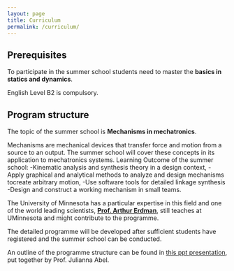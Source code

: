 ```yaml
---
layout: page
title: Curriculum
permalink: /curriculum/
---
```


## Prerequisites 

To participate in the summer school students need to master the **basics in statics and dynamics**.

English Level B2 is compulsory.

## Program structure 
The topic of the summer school is **Mechanisms in mechatronics**.

Mechanisms are mechanical devices that transfer force and motion from a source to an output. The summer school will cover these concepts in its application to mechatronics systems.
Learning Outcome of the summer school:
-Kinematic analysis and synthesis theory in a design context,
-Apply graphical and analytical methods to analyze and design mechanisms tocreate arbitrary motion,
-Use software tools for detailed linkage synthesis
-Design and construct a working mechanism in small teams.

The University of Minnesota has a particular expertise in this field and one of the world leading scientists, [**Prof. Arthur Erdman**](https://cse.umn.edu/me/arthur-erdman), still teaches at UMinnesota and might contribute to the programme.

The detailed programme will be developed after sufficient students have registered and the summer school can be conducted. 

An outline of the programme structure can be found in [this ppt presentation](assets/images/Presentation_Mechanisms_Mechatronics.pdf), put together by Prof. Julianna Abel. 








